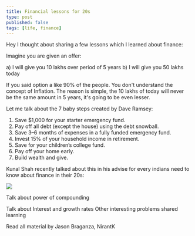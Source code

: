 ```yaml
---
title: Financial lessons for 20s
type: post
published: false
tags: [life, finance]
---
```


Hey I thought about sharing a few lessons which I learned about finance:

Imagine you are given an offer: 

a) I will give you 10 lakhs over period of 5 years
b) I will give you 50 lakhs today

If you said option a like 90% of the people. You don't understand the concept of Inflation. The reason is simple, the 10 lakhs
of today will never be the same amount in 5 years, it's going to be even lesser.

Let me talk about the 7 baby steps created by Dave Ramsey:

1. Save $1,000 for your starter emergency fund.
2. Pay off all debt (except the house) using the debt snowball.
3. Save 3–6 months of expenses in a fully funded emergency fund.
4. Invest 15% of your household income in retirement.
5. Save for your children’s college fund.
6. Pay off your home early.
7. Build wealth and give.


Kunal Shah recently talked about
this in his advise for every indians need to know about finance in their 20s:

[![](http://img.youtube.com/vi/XGW6VXHsND8/0.jpg)](http://www.youtube.com/watch?v=XGW6VXHsND8 "What every Indian in the 20s needs to know about money?")

Talk about power of compounding

Talk about Interest and growth rates
Other interesting problems shared learning

Read all material by Jason Braganza, NirantK
